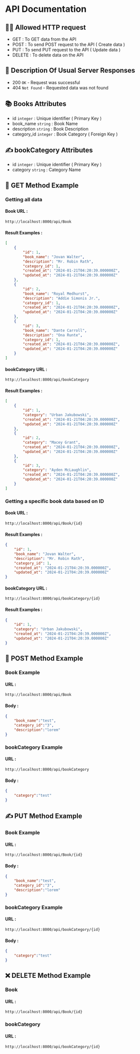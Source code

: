 # API Documentation
## 💁‍♀️ Allowed HTTP request
- GET : To GET data from the API
- POST    : To send POST request to the API ( Create data )
- PUT     : To send PUT request to the API ( Update data )
- DELETE  : To delete data on the API 
## 📝 Description Of Usual Server Responses
- 200 `OK` - Request was successful
- 404 `Not Found` - Requested data was not found
## 📚 Books Attributes
- id `integer` : Unique identifier ( Primary Key )
- book_name `string` : Book Name
- description `string` : Book Description
- category_id `integer` : Book Category ( Foreign Key )
## ✍ bookCategory Attributes
- id `integer` : Unique identifier ( Primary Key )
- category `string` : Category Name
## 🔖 GET Method Example
### Getting all data
#### Book URL : 
```
http://localhost:8000/api/Book
```
#### Result Examples :
```json
[
    {
        "id": 1,
        "book_name": "Jovan Walter",
        "description": "Mr. Robin Rath",
        "category_id": 1,
        "created_at": "2024-01-21T04:20:39.000000Z",
        "updated_at": "2024-01-21T04:20:39.000000Z"
    },
    {
        "id": 2,
        "book_name": "Royal Medhurst",
        "description": "Addie Simonis Jr.",
        "category_id": 1,
        "created_at": "2024-01-21T04:20:39.000000Z",
        "updated_at": "2024-01-21T04:20:39.000000Z"
    },
    {
        "id": 3,
        "book_name": "Dante Carroll",
        "description": "Ona Runte",
        "category_id": 1,
        "created_at": "2024-01-21T04:20:39.000000Z",
        "updated_at": "2024-01-21T04:20:39.000000Z"
    }
]
```
#### bookCategory URL : 
```
http://localhost:8000/api/bookCategory
```
#### Result Examples :
```json
[
    {
        "id": 1,
        "category": "Urban Jakubowski",
        "created_at": "2024-01-21T04:20:39.000000Z",
        "updated_at": "2024-01-21T04:20:39.000000Z"
    },
    {
        "id": 2,
        "category": "Macey Grant",
        "created_at": "2024-01-21T04:20:39.000000Z",
        "updated_at": "2024-01-21T04:20:39.000000Z"
    },
    {
        "id": 3,
        "category": "Ayden McLaughlin",
        "created_at": "2024-01-21T04:20:39.000000Z",
        "updated_at": "2024-01-21T04:20:39.000000Z"
    }
]
```
### Getting a specific book data based on ID
#### Book URL : 
```
http://localhost:8000/api/Book/{id}
```
#### Result Examples :
```json
{
    "id": 1,
    "book_name": "Jovan Walter",
    "description": "Mr. Robin Rath",
    "category_id": 1,
    "created_at": "2024-01-21T04:20:39.000000Z",
    "updated_at": "2024-01-21T04:20:39.000000Z"
}
```
#### bookCategory URL : 
```
http://localhost:8000/api/bookCategory/{id}
```
#### Result Examples :
```json
{
    "id": 1,
    "category": "Urban Jakubowski",
    "created_at": "2024-01-21T04:20:39.000000Z",
    "updated_at": "2024-01-21T04:20:39.000000Z"
}
```
## 🧾 POST Method Example
### Book Example
#### URL :
```
http://localhost:8000/api/Book
```
#### Body :
```json
{
    "book_name":"test",
    "category_id":"3",
    "description":"lorem"
}
```
### bookCategory Example
#### URL :
```
http://localhost:8000/api/bookCategory
```
#### Body :
```json
{
    "category":"test"
}
```
## ✍ PUT Method Example
### Book Example
#### URL :
```
http://localhost:8000/api/Book/{id}
```
#### Body :
```json
{
    "book_name":"test",
    "category_id":"3",
    "description":"lorem"
}
```
### bookCategory Example
#### URL :
```
http://localhost:8000/api/bookCategory/{id}
```
#### Body :
```json
{
    "category":"test"
}
```
## ❌ DELETE Method Example
### Book
#### URL :
```
http://localhost:8000/api/Book/{id}
```
### bookCategory
#### URL :
```
http://localhost:8000/api/bookCategory/{id}
```

